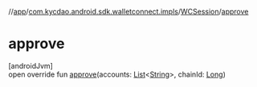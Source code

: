 //[app](../../../index.md)/[com.kycdao.android.sdk.walletconnect.impls](../index.md)/[WCSession](index.md)/[approve](approve.md)

# approve

[androidJvm]\
open override fun [approve](approve.md)(accounts: [List](https://kotlinlang.org/api/latest/jvm/stdlib/kotlin.collections/-list/index.html)&lt;[String](https://kotlinlang.org/api/latest/jvm/stdlib/kotlin/-string/index.html)&gt;, chainId: [Long](https://kotlinlang.org/api/latest/jvm/stdlib/kotlin/-long/index.html))
